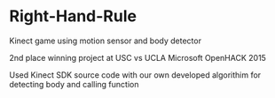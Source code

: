 # Right-Hand-Rule
Kinect game using motion sensor and body detector

2nd place winning project at USC vs UCLA Microsoft OpenHACK 2015

Used Kinect SDK source code with our own developed algorithim for detecting body and calling function
